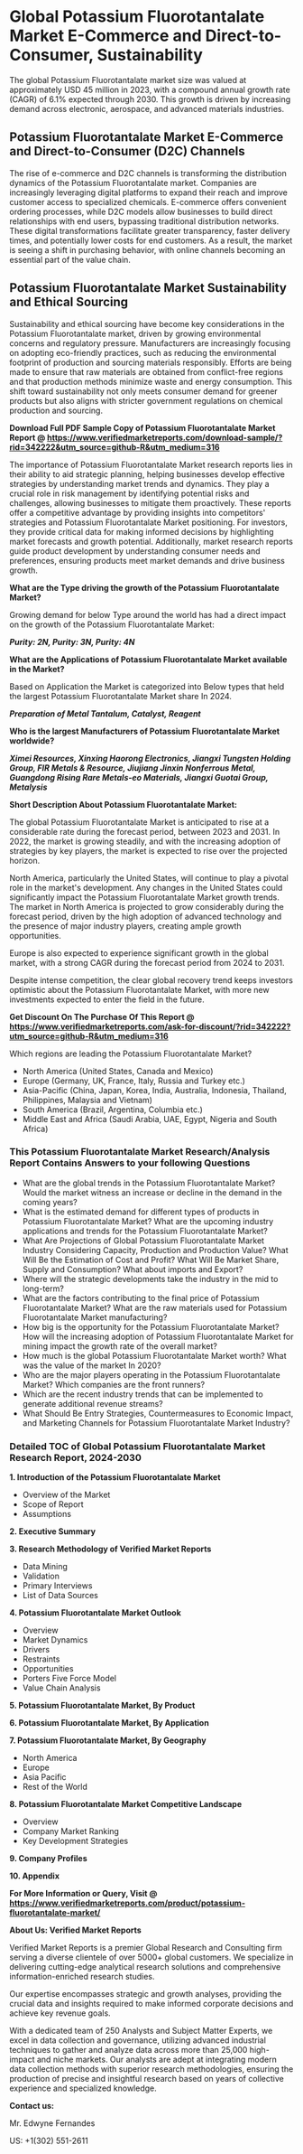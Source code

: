 <h1>Global Potassium Fluorotantalate Market E-Commerce and Direct-to-Consumer, Sustainability</h1><p class=""><p>The global Potassium Fluorotantalate market size was valued at approximately USD 45 million in 2023, with a compound annual growth rate (CAGR) of 6.1% expected through 2030. This growth is driven by increasing demand across electronic, aerospace, and advanced materials industries.</p><h2>Potassium Fluorotantalate Market E-Commerce and Direct-to-Consumer (D2C) Channels</h2><p>The rise of e-commerce and D2C channels is transforming the distribution dynamics of the Potassium Fluorotantalate market. Companies are increasingly leveraging digital platforms to expand their reach and improve customer access to specialized chemicals. E-commerce offers convenient ordering processes, while D2C models allow businesses to build direct relationships with end users, bypassing traditional distribution networks. These digital transformations facilitate greater transparency, faster delivery times, and potentially lower costs for end customers. As a result, the market is seeing a shift in purchasing behavior, with online channels becoming an essential part of the value chain.</p><h2>Potassium Fluorotantalate Market Sustainability and Ethical Sourcing</h2><p>Sustainability and ethical sourcing have become key considerations in the Potassium Fluorotantalate market, driven by growing environmental concerns and regulatory pressure. Manufacturers are increasingly focusing on adopting eco-friendly practices, such as reducing the environmental footprint of production and sourcing materials responsibly. Efforts are being made to ensure that raw materials are obtained from conflict-free regions and that production methods minimize waste and energy consumption. This shift toward sustainability not only meets consumer demand for greener products but also aligns with stricter government regulations on chemical production and sourcing.</p></p><p class=""><strong>Download Full PDF Sample Copy of Potassium Fluorotantalate Market Report @ <a href="https://www.verifiedmarketreports.com/download-sample/?rid=342222&utm_source=github-R&utm_medium=316" target="_blank">https://www.verifiedmarketreports.com/download-sample/?rid=342222&utm_source=github-R&utm_medium=316</a></strong></p><p>The importance of&nbsp;Potassium Fluorotantalate Market research reports lies in their ability to aid strategic planning, helping businesses develop effective strategies by understanding market trends and dynamics. They play a crucial role in risk management by identifying potential risks and challenges, allowing businesses to mitigate them proactively. These reports offer a competitive advantage by providing insights into competitors' strategies and Potassium Fluorotantalate Market positioning. For investors, they provide critical data for making informed decisions by highlighting market forecasts and growth potential. Additionally, market research reports guide product development by understanding consumer needs and preferences, ensuring products meet market demands and drive business growth.</p><p><strong>What are the&nbsp;Type driving the growth of the Potassium Fluorotantalate Market?</strong></p><p id="" class="">Growing demand for below Type around the world has had a direct impact on the growth of the Potassium Fluorotantalate Market:</p><p class=""><em><strong>Purity: 2N, Purity: 3N, Purity: 4N</strong></em></p><p class=""><strong>What are the&nbsp;Applications&nbsp;of Potassium Fluorotantalate Market available in the Market?</strong></p><p id="" class="">Based on Application the Market is categorized into Below types that held the largest Potassium Fluorotantalate Market share In 2024.</p><p class=""><em><strong>Preparation of Metal Tantalum, Catalyst, Reagent</strong></em></p><p class=""><strong>Who is the largest Manufacturers of Potassium Fluorotantalate Market worldwide?</strong></p><p><em><strong>Ximei Resources, Xinxing Haorong Electronics, Jiangxi Tungsten Holding Group, FIR Metals & Resource, Jiujiang Jinxin Nonferrous Metal, Guangdong Rising Rare Metals-eo Materials, Jiangxi Guotai Group, Metalysis</strong></em></p><p id="" class=""><strong>Short Description About Potassium Fluorotantalate Market:</strong></p><p>The global Potassium Fluorotantalate Market is anticipated to rise at a considerable rate during the forecast period, between 2023 and 2031. In 2022, the market is growing steadily, and with the increasing adoption of strategies by key players, the market is expected to rise over the projected horizon.</p><p>North America, particularly the United States, will continue to play a pivotal role in the market's development. Any changes in the United States could significantly impact the Potassium Fluorotantalate Market growth trends. The market in North America is projected to grow considerably during the forecast period, driven by the high adoption of advanced technology and the presence of major industry players, creating ample growth opportunities.</p><p>Europe is also expected to experience significant growth in the global market, with a strong CAGR during the forecast period from 2024 to 2031.</p><p>Despite intense competition, the clear global recovery trend keeps investors optimistic about the Potassium Fluorotantalate Market, with more new investments expected to enter the field in the future.</p><p id="" class=""><strong>Get Discount On The Purchase Of This Report @ <a href="https://www.verifiedmarketreports.com/ask-for-discount/?rid=342222?utm_source=github-R&utm_medium=316" target="_blank">https://www.verifiedmarketreports.com/ask-for-discount/?rid=342222?utm_source=github-R&utm_medium=316</a></strong></p><p class="">Which regions are leading the Potassium Fluorotantalate Market?</p><ul><li>North America (United States, Canada and Mexico)</li><li>Europe (Germany, UK, France, Italy, Russia and Turkey etc.)</li><li>Asia-Pacific (China, Japan, Korea, India, Australia, Indonesia, Thailand, Philippines, Malaysia and Vietnam)</li><li>South America (Brazil, Argentina, Columbia etc.)</li><li>Middle East and Africa (Saudi Arabia, UAE, Egypt, Nigeria and South Africa)</li></ul><h3 id="" class="">This Potassium Fluorotantalate Market Research/Analysis Report Contains Answers to your following Questions</h3><ul><li>What are the global trends in the Potassium Fluorotantalate Market? Would the market witness an increase or decline in the demand in the coming years?</li><li>What is the estimated demand for different types of products in Potassium Fluorotantalate Market? What are the upcoming industry applications and trends for the Potassium Fluorotantalate Market?</li><li>What Are Projections of Global Potassium Fluorotantalate Market Industry Considering Capacity, Production and Production Value? What Will Be the Estimation of Cost and Profit? What Will Be Market Share, Supply and Consumption? What about imports and Export?</li><li>Where will the strategic developments take the industry in the mid to long-term?</li><li>What are the factors contributing to the final price of Potassium Fluorotantalate Market? What are the raw materials used for Potassium Fluorotantalate Market manufacturing?</li><li>How big is the opportunity for the Potassium Fluorotantalate Market? How will the increasing adoption of Potassium Fluorotantalate Market for mining impact the growth rate of the overall market?</li><li>How much is the global Potassium Fluorotantalate Market worth? What was the value of the market In 2020?</li><li>Who are the major players operating in the Potassium Fluorotantalate Market? Which companies are the front runners?</li><li>Which are the recent industry trends that can be implemented to generate additional revenue streams?</li><li>What Should Be Entry Strategies, Countermeasures to Economic Impact, and Marketing Channels for Potassium Fluorotantalate Market Industry?</li></ul><h3 id="" class="">Detailed TOC of Global Potassium Fluorotantalate Market Research Report, 2024-2030</h3><p id="" class=""><strong>1. Introduction of the Potassium Fluorotantalate Market</strong></p><ul><li>Overview of the Market</li><li>Scope of Report</li><li>Assumptions</li></ul><p id="" class=""><strong>2. Executive Summary</strong></p><p id="" class=""><strong>3. Research Methodology of Verified Market Reports</strong></p><ul><li>Data Mining</li><li>Validation</li><li>Primary Interviews</li><li>List of Data Sources</li></ul><p id="" class=""><strong>4. Potassium Fluorotantalate Market Outlook</strong></p><ul><li>Overview</li><li>Market Dynamics</li><li>Drivers</li><li>Restraints</li><li>Opportunities</li><li>Porters Five Force Model</li><li>Value Chain Analysis</li></ul><p id="" class=""><strong>5. Potassium Fluorotantalate Market, By Product</strong></p><p id="" class=""><strong>6. Potassium Fluorotantalate Market, By Application</strong></p><p id="" class=""><strong>7. Potassium Fluorotantalate Market, By Geography</strong></p><ul><li>North America</li><li>Europe</li><li>Asia Pacific</li><li>Rest of the World</li></ul><p id="" class=""><strong>8. Potassium Fluorotantalate Market Competitive Landscape</strong></p><ul><li>Overview</li><li>Company Market Ranking</li><li>Key Development Strategies</li></ul><p id="" class=""><strong>9. Company Profiles</strong></p><p id="" class=""><strong>10. Appendix</strong></p><p id="" class=""><strong>For More Information or Query, Visit @ <a href="https://www.verifiedmarketreports.com/product/potassium-fluorotantalate-market/" target="_blank">https://www.verifiedmarketreports.com/product/potassium-fluorotantalate-market/</a></strong></p><p id="" class=""><strong>About Us: Verified Market Reports</strong></p><p id="" class="">Verified Market Reports is a premier Global Research and Consulting firm serving a diverse clientele of over 5000+ global customers. We specialize in delivering cutting-edge analytical research solutions and comprehensive information-enriched research studies.</p><p id="" class="">Our expertise encompasses strategic and growth analyses, providing the crucial data and insights required to make informed corporate decisions and achieve key revenue goals.</p><p id="" class="">With a dedicated team of 250 Analysts and Subject Matter Experts, we excel in data collection and governance, utilizing advanced industrial techniques to gather and analyze data across more than 25,000 high-impact and niche markets. Our analysts are adept at integrating modern data collection methods with superior research methodologies, ensuring the production of precise and insightful research based on years of collective experience and specialized knowledge.</p><p id="" class=""><strong>Contact us:</strong></p><p id="" class="">Mr. Edwyne Fernandes</p><p id="" class="">US: +1(302) 551-2611</p>